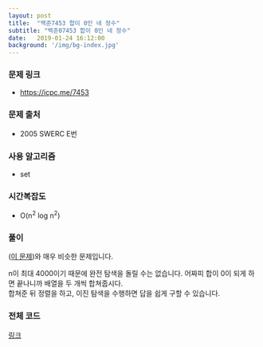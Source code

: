 ```yaml
---
layout: post
title:  "백준7453 합이 0인 네 정수"
subtitle: "백준07453 합이 0인 네 정수"
date:   2019-01-24 16:12:00
background: '/img/bg-index.jpg'
---
```


### 문제 링크
* https://icpc.me/7453

### 문제 출처
*  2005 SWERC E번

### 사용 알고리즘
* set

### 시간복잡도
* O(n<sup>2</sup> log n<sup>2</sup>)

### 풀이
(<a href = "https://justicehui.github.io/2018/12/13/BOJ9007.html">이 문제</a>)와 매우 비슷한 문제입니다.

n이 최대 4000이기 때문에 완전 탐색을 돌릴 수는 없습니다. 어짜피 합이 0이 되게 하면 끝나니까 배열을 두 개씩 합쳐줍시다.<br>
합쳐준 뒤 정렬을 하고, 이진 탐색을 수행하면 답을 쉽게 구할 수 있습니다.

### 전체 코드
<a href = "https://github.com/justiceHui/BOJ/blob/master/ACM-ICPC_Regional/SWERC/7453.cpp">링크</a>
